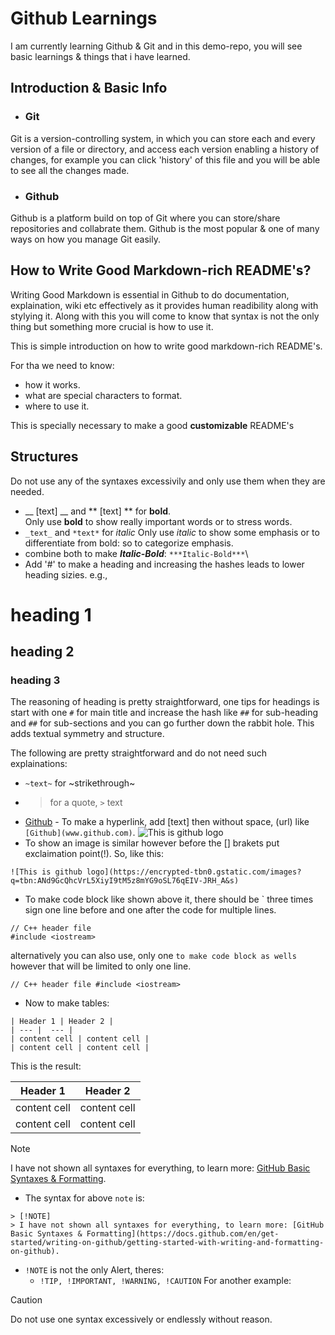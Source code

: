 # Github Learnings
I am currently learning Github & Git and in this demo-repo, you will see basic learnings & things that i have learned.

## Introduction & Basic Info
- ### Git
Git is a version-controlling system, in which you can store each and every version of a file or directory, and access each version enabling a history of changes, for example you can click 'history' of this file and you will be able to see all the changes made.
- ### Github
Github is a platform build on top of Git where you can store/share repositories and collabrate them. Github is the most popular & one of many ways on how you manage Git easily.

## How to Write Good Markdown-rich README's?
Writing Good Markdown is essential in Github to do documentation, explaination, wiki etc effectively as it provides human readibility along with stylying it. Along with this you will come to know that syntax is not the only thing but something more crucial is how to use it.

This is simple introduction on how to write good markdown-rich README's.

For tha we need to know:
- how it works.
- what are special characters to format.
- where to use it.

This is specially necessary to make a good __customizable__ README's

## Structures
Do not use any of the syntaxes excessivily and only use them when they are needed.
- __ [text] __ and ** [text] ** for **bold**.\
Only use **bold** to show really important words or to stress words.
- `_text_` and `*text*` for *italic*
Only use *italic* to show some emphasis or to differentiate from bold: so to categorize emphasis.
- combine both to make ***Italic-Bold***:
`***Italic-Bold***`\
- Add '#' to make a heading and increasing the hashes leads to lower heading sizies. e.g.,
# heading 1
## heading 2
### heading 3
The reasoning of heading is pretty straightforward, one tips for headings is start with one `#` for main title and increase the hash like `##` for sub-heading and `##` for sub-sections and you can go further down the rabbit hole. This adds textual symmetry and structure.

The following are pretty straightforward and do not need such explainations:
- `~text~` for ~strikethrough~
- >  for a quote, `>` text
- [Github](www.github.com) - To make a hyperlink, add [text] then without space, (url) like `[Github](www.github.com)`.
![This is github logo](https://encrypted-tbn0.gstatic.com/images?q=tbn:ANd9GcQhcVrL5XiyI9tM5z8mYG9oSL76qEIV-JRH_A&s)
- To show an image is similar however before the [] brakets put exclaimation point(!). So, like this:

`![This is github logo](https://encrypted-tbn0.gstatic.com/images?q=tbn:ANd9GcQhcVrL5XiyI9tM5z8mYG9oSL76qEIV-JRH_A&s)`

- To make code block like shown above it,  there should be ` three times sign one line before and one after the code for multiple lines.
```
// C++ header file
#include <iostream>
```


alternatively you can also use, only one ` to make code block as wells ` however that will be limited to only one line.

`
// C++ header file
#include <iostream>
` 
- Now to make tables:
```
| Header 1 | Header 2 |  
| --- |  --- |  
| content cell | content cell |  
| content cell | content cell |  
```
This is the result:

| Header 1 | Header 2 |  
| --- |  --- |  
| content cell | content cell |  
| content cell | content cell |  


> [!NOTE]
> I have not shown all syntaxes for everything, to learn more: [GitHub Basic Syntaxes & Formatting](https://docs.github.com/en/get-started/writing-on-github/getting-started-with-writing-and-formatting-on-github).

- The syntax for above `note` is:
```
> [!NOTE]
> I have not shown all syntaxes for everything, to learn more: [GitHub Basic Syntaxes & Formatting](https://docs.github.com/en/get-started/writing-on-github/getting-started-with-writing-and-formatting-on-github).
```
- `!NOTE` is not the only Alert, theres:
  - `!TIP, !IMPORTANT, !WARNING, !CAUTION`
For another example:
> [!CAUTION]
> Do not use one syntax excessively or endlessly without reason.
